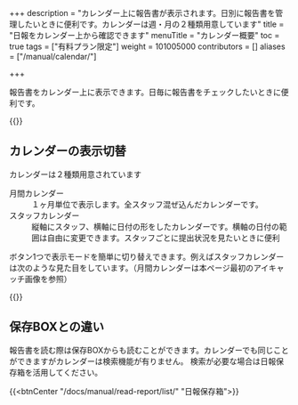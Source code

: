 +++
description = "カレンダー上に報告書が表示されます。日別に報告書を管理したいときに便利です。カレンダーは週・月の２種類用意しています"
title = "日報をカレンダー上から確認できます"
menuTitle = "カレンダー概要"
toc = true
tags = ["有料プラン限定"]
weight = 101005000
contributors = []
aliases = ["/manual/calendar/"]

+++

報告書をカレンダー上に表示できます。日毎に報告書をチェックしたいときに便利です。

{{<icatch filename="mapping-reports-to-calendar" msg="カレンダーから日報 を表示できます" title="カレンダーモードでは日報の提出日や枚数が月単位で俯瞰できます" fontsize="30px" alice="here" >}}


## カレンダーの表示切替

カレンダーは２種類用意されています

<dl class="basic">
<dt>月間カレンダー</dt>
<dd>１ヶ月単位で表示します。全スタッフ混ぜ込んだカレンダーです。</dd>
<dt>スタッフカレンダー</dt>
<dd>縦軸にスタッフ、横軸に日付の形をしたカレンダーです。横軸の日付の範囲は自由に変更できます。スタッフごとに提出状況を見たいときに便利</dd>
</dl>

ボタン1つで表示モードを簡単に切り替えできます。例えばスタッフカレンダーは次のような見た目をしています。（月間カレンダーは本ページ最初のアイキャッチ画像を参照）

{{<appscreen filename="agenda" title="アジェンダ式カレンダーの例。縦軸にスタッフ、横軸に日付の見た目をしており、スタッフ毎の状況を確認するのに適しています"  >}}

## 保存BOXとの違い

報告書を読む際は保存BOXからも読むことができます。カレンダーでも同じことができますがカレンダーは検索機能が有りません。
検索が必要な場合は日報保存箱を活用してください。

{{<btnCenter "/docs/manual/read-report/list/" "日報保存箱">}}
